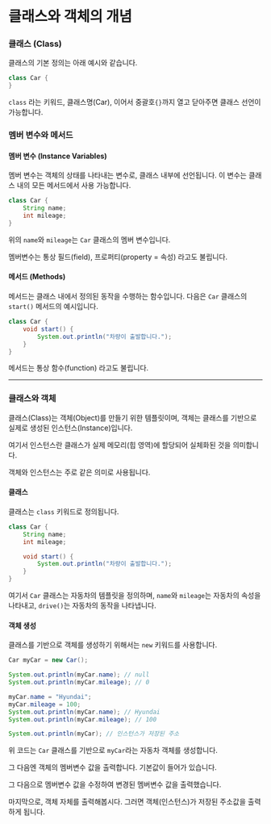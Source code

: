 # 클래스와 객체의 개념

### 클래스 **(Class)**

클래스의 기본 정의는 아래 예시와 같습니다.

```java
class Car {
}
```

`class` 라는 키워드, 클래스명(Car), 이어서 중괄호`{}`까지 열고 닫아주면 클래스 선언이 가능합니다.

###

### **멤버 변수와 메서드**

#### **멤버 변수 (Instance Variables)**

멤버 변수는 객체의 상태를 나타내는 변수로, 클래스 내부에 선언됩니다. 이 변수는 클래스 내의 모든 메서드에서 사용 가능합니다.

```java
class Car {
    String name;
    int mileage;
}
```

위의 `name`와 `mileage`는 `Car` 클래스의 멤버 변수입니다.

멤버변수는 통상 필드(field), 프로퍼티(property = 속성) 라고도 불립니다.



#### **메서드 (Methods)**

메서드는 클래스 내에서 정의된 동작을 수행하는 함수입니다. 다음은 `Car` 클래스의 `start()` 메서드의 예시입니다.

```java
class Car {
    void start() {
        System.out.println("차량이 출발합니다.");
    }
}
```

메서드는 통상 함수(function) 라고도 불립니다.





***

### **클래스와 객체**

클래스(Class)는 객체(Object)를 만들기 위한 템플릿이며, 객체는 클래스를 기반으로 실제로 생성된 인스턴스(Instance)입니다.&#x20;

여기서 인스턴스란 클래스가 실제 메모리(힙 영역)에 할당되어 실체화된 것을 의미합니다.

객체와 인스턴스는 주로 같은 의미로 사용됩니다.



#### **클래스**

클래스는 `class` 키워드로 정의됩니다.

```java
class Car {
    String name;
    int mileage;

    void start() {
        System.out.println("차량이 출발합니다.");
    }
}
```

여기서 `Car` 클래스는 자동차의 템플릿을 정의하며, `name`와 `mileage`는 자동차의 속성을 나타내고, `drive()`는 자동차의 동작을 나타냅니다.



#### **객체 생성**

클래스를 기반으로 객체를 생성하기 위해서는 `new` 키워드를 사용합니다.

```java
Car myCar = new Car();

System.out.println(myCar.name); // null
System.out.println(myCar.mileage); // 0

myCar.name = "Hyundai";
myCar.mileage = 100;
System.out.println(myCar.name); // Hyundai
System.out.println(myCar.mileage); // 100

System.out.println(myCar); // 인스턴스가 저장된 주소
```

위 코드는 `Car` 클래스를 기반으로 `myCar`라는 자동차 객체를 생성합니다.

그 다음엔 객체의 멤버변수 값을 출력합니다. 기본값이 들어가 있습니다.

그 다음으로 멤버변수 값을 수정하여 변경된 멤버변수 값을 출력했습니다.

마지막으로, 객체 자체를 출력해봅시다. 그러면 객체(인스턴스)가 저장된 주소값을 출력하게 됩니다.



